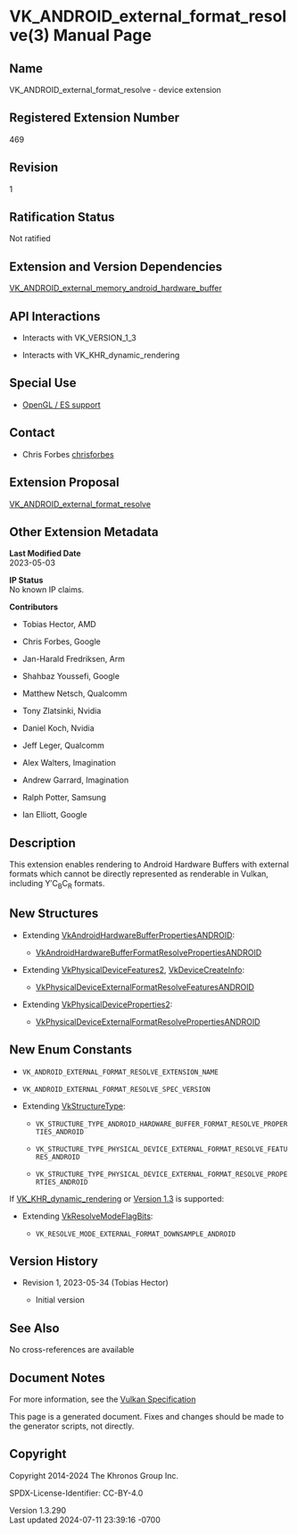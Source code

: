 # VK_ANDROID_external_format_resolve(3) Manual Page

## Name

VK_ANDROID_external_format_resolve - device extension



## <a href="#_registered_extension_number" class="anchor"></a>Registered Extension Number

469

## <a href="#_revision" class="anchor"></a>Revision

1

## <a href="#_ratification_status" class="anchor"></a>Ratification Status

Not ratified

## <a href="#_extension_and_version_dependencies" class="anchor"></a>Extension and Version Dependencies

[VK_ANDROID_external_memory_android_hardware_buffer](https://registry.khronos.org/vulkan/specs/1.3-extensions/man/html/VK_ANDROID_external_memory_android_hardware_buffer.html)  

## <a href="#_api_interactions" class="anchor"></a>API Interactions

- Interacts with VK_VERSION_1_3

- Interacts with VK_KHR_dynamic_rendering

## <a href="#_special_use" class="anchor"></a>Special Use

- <a
  href="https://registry.khronos.org/vulkan/specs/1.3-extensions/html/vkspec.html#extendingvulkan-compatibility-specialuse"
  target="_blank" rel="noopener">OpenGL / ES support</a>

## <a href="#_contact" class="anchor"></a>Contact

- Chris Forbes <a
  href="https://github.com/KhronosGroup/Vulkan-Docs/issues/new?body=%5BVK_ANDROID_external_format_resolve%5D%20@chrisforbes%0A*Here%20describe%20the%20issue%20or%20question%20you%20have%20about%20the%20VK_ANDROID_external_format_resolve%20extension*"
  target="_blank" rel="nofollow noopener"><em></em>chrisforbes</a>

## <a href="#_extension_proposal" class="anchor"></a>Extension Proposal

[VK_ANDROID_external_format_resolve](https://github.com/KhronosGroup/Vulkan-Docs/tree/main/proposals/VK_ANDROID_external_format_resolve.adoc)

## <a href="#_other_extension_metadata" class="anchor"></a>Other Extension Metadata

**Last Modified Date**  
2023-05-03

**IP Status**  
No known IP claims.

**Contributors**  
- Tobias Hector, AMD

- Chris Forbes, Google

- Jan-Harald Fredriksen, Arm

- Shahbaz Youssefi, Google

- Matthew Netsch, Qualcomm

- Tony Zlatsinki, Nvidia

- Daniel Koch, Nvidia

- Jeff Leger, Qualcomm

- Alex Walters, Imagination

- Andrew Garrard, Imagination

- Ralph Potter, Samsung

- Ian Elliott, Google

## <a href="#_description" class="anchor"></a>Description

This extension enables rendering to Android Hardware Buffers with
external formats which cannot be directly represented as renderable in
Vulkan, including Y′C<sub>B</sub>C<sub>R</sub> formats.

## <a href="#_new_structures" class="anchor"></a>New Structures

- Extending
  [VkAndroidHardwareBufferPropertiesANDROID](https://registry.khronos.org/vulkan/specs/1.3-extensions/man/html/VkAndroidHardwareBufferPropertiesANDROID.html):

  - [VkAndroidHardwareBufferFormatResolvePropertiesANDROID](https://registry.khronos.org/vulkan/specs/1.3-extensions/man/html/VkAndroidHardwareBufferFormatResolvePropertiesANDROID.html)

- Extending [VkPhysicalDeviceFeatures2](https://registry.khronos.org/vulkan/specs/1.3-extensions/man/html/VkPhysicalDeviceFeatures2.html),
  [VkDeviceCreateInfo](https://registry.khronos.org/vulkan/specs/1.3-extensions/man/html/VkDeviceCreateInfo.html):

  - [VkPhysicalDeviceExternalFormatResolveFeaturesANDROID](https://registry.khronos.org/vulkan/specs/1.3-extensions/man/html/VkPhysicalDeviceExternalFormatResolveFeaturesANDROID.html)

- Extending
  [VkPhysicalDeviceProperties2](https://registry.khronos.org/vulkan/specs/1.3-extensions/man/html/VkPhysicalDeviceProperties2.html):

  - [VkPhysicalDeviceExternalFormatResolvePropertiesANDROID](https://registry.khronos.org/vulkan/specs/1.3-extensions/man/html/VkPhysicalDeviceExternalFormatResolvePropertiesANDROID.html)

## <a href="#_new_enum_constants" class="anchor"></a>New Enum Constants

- `VK_ANDROID_EXTERNAL_FORMAT_RESOLVE_EXTENSION_NAME`

- `VK_ANDROID_EXTERNAL_FORMAT_RESOLVE_SPEC_VERSION`

- Extending [VkStructureType](https://registry.khronos.org/vulkan/specs/1.3-extensions/man/html/VkStructureType.html):

  - `VK_STRUCTURE_TYPE_ANDROID_HARDWARE_BUFFER_FORMAT_RESOLVE_PROPERTIES_ANDROID`

  - `VK_STRUCTURE_TYPE_PHYSICAL_DEVICE_EXTERNAL_FORMAT_RESOLVE_FEATURES_ANDROID`

  - `VK_STRUCTURE_TYPE_PHYSICAL_DEVICE_EXTERNAL_FORMAT_RESOLVE_PROPERTIES_ANDROID`

If [VK_KHR_dynamic_rendering](https://registry.khronos.org/vulkan/specs/1.3-extensions/man/html/VK_KHR_dynamic_rendering.html) or [Version
1.3](#versions-1.3) is supported:

- Extending [VkResolveModeFlagBits](https://registry.khronos.org/vulkan/specs/1.3-extensions/man/html/VkResolveModeFlagBits.html):

  - `VK_RESOLVE_MODE_EXTERNAL_FORMAT_DOWNSAMPLE_ANDROID`

## <a href="#_version_history" class="anchor"></a>Version History

- Revision 1, 2023-05-34 (Tobias Hector)

  - Initial version

## <a href="#_see_also" class="anchor"></a>See Also

No cross-references are available

## <a href="#_document_notes" class="anchor"></a>Document Notes

For more information, see the <a
href="https://registry.khronos.org/vulkan/specs/1.3-extensions/html/vkspec.html#VK_ANDROID_external_format_resolve"
target="_blank" rel="noopener">Vulkan Specification</a>

This page is a generated document. Fixes and changes should be made to
the generator scripts, not directly.

## <a href="#_copyright" class="anchor"></a>Copyright

Copyright 2014-2024 The Khronos Group Inc.

SPDX-License-Identifier: CC-BY-4.0

Version 1.3.290  
Last updated 2024-07-11 23:39:16 -0700

